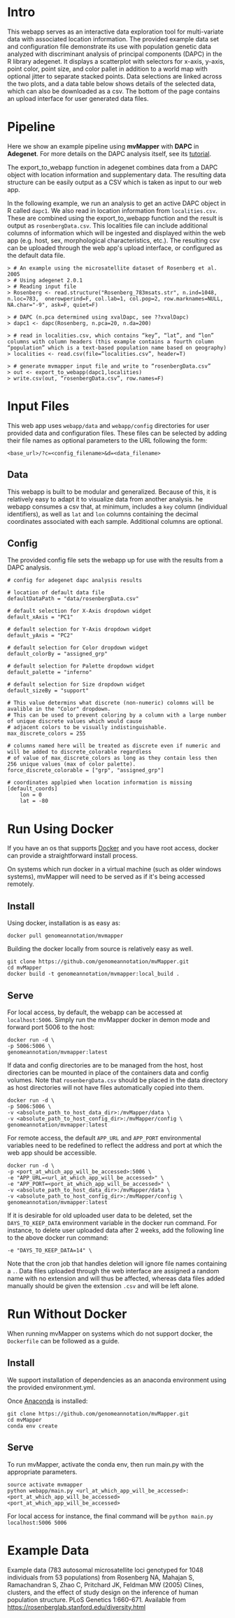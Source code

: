 Intro
=====

This webapp serves as an interactive data exploration tool for multi-variate data with associated location information.
The provided example data set and configuration file demonstrate its use with population genetic data analyzed with discriminant
analysis of principal components (DAPC) in the R library adegenet. It displays a scatterplot with selectors for x-axis, y-axis,
point color, point size, and color pallet in addition to a world map with optional jitter to separate stacked points.
Data selections are linked across the two plots, and a data table below shows details of the selected data, which can also be downloaded as a csv.
The bottom of the page contains an upload interface for user generated data files.

Pipeline
========

Here we show an example pipeline using **mvMapper** with **DAPC** in **Adegenet**.
For more details on the DAPC analysis itself, see its [tutorial](adegenet.r-forge.r-project.org/files/tutorial-dapc.pdf).

The export_to_webapp function in adegenet combines data from a DAPC object with
location information and supplementary data. The resulting data structure can be easily output as a CSV which is taken as input to our web app.

In the following example, we run an analysis to get an active DAPC object in R called `dapc1`.
We also read in location information from `localities.csv`. These are combined using the export_to_webapp function and the result is output as `rosenbergData.csv`.
This localities file can include additional columns of information which will be ingested and displayed within the web app (e.g. host, sex, morphological characteristics, etc.).
The resulting csv can be uploaded through the web app's upload interface, or configured as the default data file.

```
> # An example using the microsatellite dataset of Rosenberg et al. 2005
> # Using adegenet 2.0.1
> # Reading input file
> Rosenberg <- read.structure("Rosenberg_783msats.str", n.ind=1048, n.loc=783,  onerowperind=F, col.lab=1, col.pop=2, row.marknames=NULL, NA.char="-9", ask=F, quiet=F)

> # DAPC (n.pca determined using xvalDapc, see ??xvalDapc)
> dapc1 <- dapc(Rosenberg, n.pca=20, n.da=200)

> # read in localities.csv, which contains “key”, “lat”, and “lon” columns with column headers (this example contains a fourth column “population” which is a text-based population name based on geography)
> localities <- read.csv(file=”localities.csv”, header=T)

> # generate mvmapper input file and write to “rosenbergData.csv”
> out <- export_to_webapp(dapc1,localities)
> write.csv(out, “rosenbergData.csv”, row.names=F)
```

Input Files
===========

This web app uses `webapp/data` and `webapp/config` directories for user provided data and configuration files.
These files can be selected by adding their file names as optional parameters to the URL following the form:

```
<base_url>/?c=<config_filename>&d=<data_filename>
```

Data
-----

This webapp is built to be modular and generalized.
Because of this, it is relatively easy to adapt it to visualize data from another analysis.
he webapp consumes a csv that, at minimum, includes a `key` column (individual identifiers),
as well as `lat` and `lon` columns containing the decimal coordinates associated with each sample.
Additional columns are optional.

Config
------

The provided config file sets the webapp up for use with the results from a DAPC analysis.

```
# config for adegenet dapc analysis results

# location of default data file
defaultDataPath = "data/rosenbergData.csv"

# default selection for X-Axis dropdown widget
default_xAxis = "PC1"

# default selection for Y-Axis dropdown widget
default_yAxis = "PC2"

# default selection for Color dropdown widget
default_colorBy = "assigned_grp"

# default selection for Palette dropdown widget
default_palette = "inferno"

# default selection for Size dropdown widget
default_sizeBy = "support"

# This value determins what discrete (non-numeric) colomns will be avalible in the "Color" dropdown.
# This can be used to prevent coloring by a column with a large number of unique discrete values which would cause
# adjacent colors to be visually indistinguishable.
max_discrete_colors = 255

# columns named here will be treated as discrete even if numeric and will be added to discrete_colorable regardless
# of value of max_discrete_colors as long as they contain less then 256 unique values (max of color palette).
force_discrete_colorable = ["grp", "assigned_grp"]

# coordinates applpied when location information is missing
[default_coords]
    lon = 0
    lat = -80
```

Run Using Docker
================

If you have an os that supports [Docker](https://www.docker.com/) and you have root access, docker can provide a straightforward install process.

On systems which run docker in a virtual machine (such as older windows systems), mvMapper will need to be served as if it's being accessed remotely.

Install
-------

Using docker, installation is as easy as:

```
docker pull genomeannotation/mvmapper
```

Building the docker locally from source is relatively easy as well.

```
git clone https://github.com/genomeannotation/mvMapper.git
cd mvMapper
docker build -t genomeannotation/mvmapper:local_build .
```

Serve
-----

For local access, by default, the webapp can be accessed at `localhost:5006`.
Simply run the mvMapper docker in demon mode and forward port 5006 to the host:

```
docker run -d \
-p 5006:5006 \
genomeannotation/mvmapper:latest
```

If data and config directories are to be managed from the host, host directories can be mounted in place of the containers data and config volumes.
Note that `rosenbergData.csv` should be placed in the data directory as host directories will not have files automatically copied into them.

```
docker run -d \
-p 5006:5006 \
-v <absolute_path_to_host_data_dir>:/mvMapper/data \
-v <absolute_path_to_host_config_dir>:/mvMapper/config \
genomeannotation/mvmapper:latest
```

For remote access, the default `APP_URL` and `APP_PORT` environmental variables need to be redefined to reflect the address and port at which the web app should be accessible.

```
docker run -d \
-p <port_at_which_app_will_be_accessed>:5006 \
-e "APP_URL=<url_at_which_app_will_be_accessed>" \
-e "APP_PORT=<port_at_which_app_will_be_accessed>" \
-v <absolute_path_to_host_data_dir>:/mvMapper/data \
-v <absolute_path_to_host_config_dir>:/mvMapper/config \
genomeannotation/mvmapper:latest
```

If it is desirable for old uploaded user data to be deleted, set the `DAYS_TO_KEEP_DATA` environment variable in the docker run command.
For instance, to delete user uploaded data after 2 weeks, add the following line to the above docker run command:

```
-e "DAYS_TO_KEEP_DATA=14" \
```

Note that the cron job that handles deletion will ignore file names containing a `.`.
Data files uploaded through the web interface are assigned a random name with no extension and will thus be affected,
whereas data files added manually should be given the extension `.csv` and will be left alone.

Run Without Docker
==================

When running mvMapper on systems which do not support docker, the `Dockerfile` can be followed as a guide.

Install
-------

We support installation of dependencies as an anaconda environment using the provided environment.yml.

Once [Anaconda](https://docs.continuum.io/anaconda/install/) is installed:

```
git clone https://github.com/genomeannotation/mvMapper.git
cd mvMapper
conda env create
```

Serve
-----

To run mvMapper, activate the conda env, then run main.py with the appropriate parameters.

```
source activate mvmapper
python webapp/main.py <url_at_which_app_will_be_accessed>:<port_at_which_app_will_be_accessed> <port_at_which_app_will_be_accessed>
```

For local access for instance, the final command will be `python main.py localhost:5006 5006`

Example Data
============

Example data (783 autosomal microsatellite loci genotyped for 1048 individuals from 53 populations) from 
Rosenberg NA, Mahajan S, Ramachandran S, Zhao C, Pritchard JK, Feldman MW (2005) Clines, clusters, and the effect of study design on the inference of human population structure. PLoS Genetics 1:660-671.
Available from <https://rosenberglab.stanford.edu/diversity.html>
